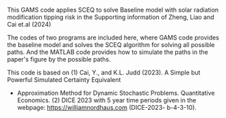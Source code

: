 This GAMS code applies SCEQ to solve Baseline model with solar radiation modification tipping risk 
in the Supporting information of Zheng, Liao and Cai et.al (2024)

The codes of two programs are included here, 
where GAMS code provides the baseline model and solves the SCEQ algorithm for solving all possible paths. 
And the MATLAB code provides how to simulate the paths in the paper's figure by the possible paths.


This code is based on
(1) Cai, Y., and K.L. Judd (2023). A Simple but Powerful Simulated Certainty Equivalent
*   Approximation Method for Dynamic Stochastic Problems. Quantitative Economics.
(2) DICE 2023 with 5 year time periods given in the webpage:
   https://williamnordhaus.com (DICE-2023- b-4-3-10).


